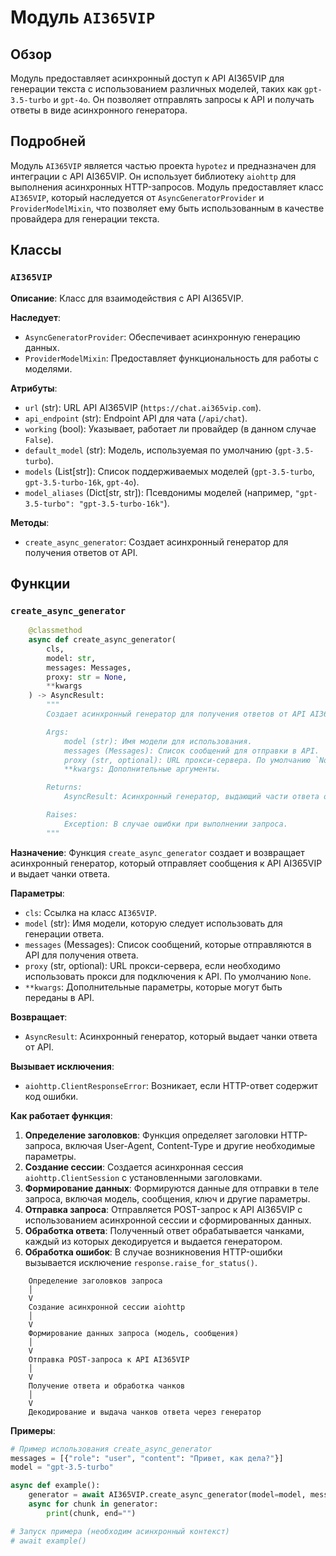 # Модуль `AI365VIP`

## Обзор

Модуль предоставляет асинхронный доступ к API AI365VIP для генерации текста с использованием различных моделей, таких как `gpt-3.5-turbo` и `gpt-4o`. Он позволяет отправлять запросы к API и получать ответы в виде асинхронного генератора.

## Подробней

Модуль `AI365VIP` является частью проекта `hypotez` и предназначен для интеграции с API AI365VIP. Он использует библиотеку `aiohttp` для выполнения асинхронных HTTP-запросов. Модуль предоставляет класс `AI365VIP`, который наследуется от `AsyncGeneratorProvider` и `ProviderModelMixin`, что позволяет ему быть использованным в качестве провайдера для генерации текста.

## Классы

### `AI365VIP`

**Описание**: Класс для взаимодействия с API AI365VIP.

**Наследует**:
- `AsyncGeneratorProvider`: Обеспечивает асинхронную генерацию данных.
- `ProviderModelMixin`: Предоставляет функциональность для работы с моделями.

**Атрибуты**:
- `url` (str): URL API AI365VIP (`https://chat.ai365vip.com`).
- `api_endpoint` (str): Endpoint API для чата (`/api/chat`).
- `working` (bool): Указывает, работает ли провайдер (в данном случае `False`).
- `default_model` (str): Модель, используемая по умолчанию (`gpt-3.5-turbo`).
- `models` (List[str]): Список поддерживаемых моделей (`gpt-3.5-turbo`, `gpt-3.5-turbo-16k`, `gpt-4o`).
- `model_aliases` (Dict[str, str]): Псевдонимы моделей (например, `"gpt-3.5-turbo": "gpt-3.5-turbo-16k"`).

**Методы**:
- `create_async_generator`: Создает асинхронный генератор для получения ответов от API.

## Функции

### `create_async_generator`

```python
    @classmethod
    async def create_async_generator(
        cls,
        model: str,
        messages: Messages,
        proxy: str = None,
        **kwargs
    ) -> AsyncResult:
        """
        Создает асинхронный генератор для получения ответов от API AI365VIP.

        Args:
            model (str): Имя модели для использования.
            messages (Messages): Список сообщений для отправки в API.
            proxy (str, optional): URL прокси-сервера. По умолчанию `None`.
            **kwargs: Дополнительные аргументы.

        Returns:
            AsyncResult: Асинхронный генератор, выдающий части ответа от API.

        Raises:
            Exception: В случае ошибки при выполнении запроса.
        """
```

**Назначение**: Функция `create_async_generator` создает и возвращает асинхронный генератор, который отправляет сообщения к API AI365VIP и выдает чанки ответа.

**Параметры**:
- `cls`: Ссылка на класс `AI365VIP`.
- `model` (str): Имя модели, которую следует использовать для генерации ответа.
- `messages` (Messages): Список сообщений, которые отправляются в API для получения ответа.
- `proxy` (str, optional): URL прокси-сервера, если необходимо использовать прокси для подключения к API. По умолчанию `None`.
- `**kwargs`: Дополнительные параметры, которые могут быть переданы в API.

**Возвращает**:
- `AsyncResult`: Асинхронный генератор, который выдает чанки ответа от API.

**Вызывает исключения**:
- `aiohttp.ClientResponseError`: Возникает, если HTTP-ответ содержит код ошибки.

**Как работает функция**:

1.  **Определение заголовков**: Функция определяет заголовки HTTP-запроса, включая User-Agent, Content-Type и другие необходимые параметры.
2.  **Создание сессии**: Создается асинхронная сессия `aiohttp.ClientSession` с установленными заголовками.
3.  **Формирование данных**: Формируются данные для отправки в теле запроса, включая модель, сообщения, ключ и другие параметры.
4.  **Отправка запроса**: Отправляется POST-запрос к API AI365VIP с использованием асинхронной сессии и сформированных данных.
5.  **Обработка ответа**: Полученный ответ обрабатывается чанками, каждый из которых декодируется и выдается генератором.
6.  **Обработка ошибок**: В случае возникновения HTTP-ошибки вызывается исключение `response.raise_for_status()`.

```
    Определение заголовков запроса
    │
    V
    Создание асинхронной сессии aiohttp
    │
    V
    Формирование данных запроса (модель, сообщения)
    │
    V
    Отправка POST-запроса к API AI365VIP
    │
    V
    Получение ответа и обработка чанков
    │
    V
    Декодирование и выдача чанков ответа через генератор
```

**Примеры**:

```python
# Пример использования create_async_generator
messages = [{"role": "user", "content": "Привет, как дела?"}]
model = "gpt-3.5-turbo"

async def example():
    generator = await AI365VIP.create_async_generator(model=model, messages=messages)
    async for chunk in generator:
        print(chunk, end="")

# Запуск примера (необходим асинхронный контекст)
# await example()